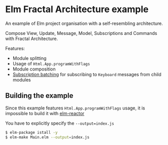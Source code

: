 # Elm Fractal Architecture example

An example of Elm project organisation with a self-resembling architecture.

Compose View, Update, Message, Model, Subscriptions and Commands with Fractal Architecture.

Features:
- Module splitting
- Usage of `Html.App.programWithFlags`
- Module composition
- [Subscription batching](examples/fractal-architecture/src/App/Subscriptions.elm) for subscribing to `Keyboard` messages from child modules

## Building the example

Since this example features `Html.App.programWithFlags` usage, it is impossible to build it with [elm-reactor](https://github.com/elm-lang/elm-reactor)

You have to explicitly specify the `--output=index.js`

```sh
$ elm-package istall -y
$ elm-make Main.elm --output=index.js
```
